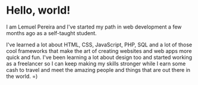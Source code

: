 # Hello, world!


I am Lemuel Pereira and I've started my path in web development a few months ago as a self-taught student.

I've learned a lot about HTML, CSS, JavaScript, PHP, SQL and a lot of those cool frameworks that make the art of creating websites and web apps more quick and fun. I've been learning a lot about design too and started working as a freelancer so I can keep making my skills stronger while I earn some cash to travel and meet the amazing people and things that are out there in the world. =)
